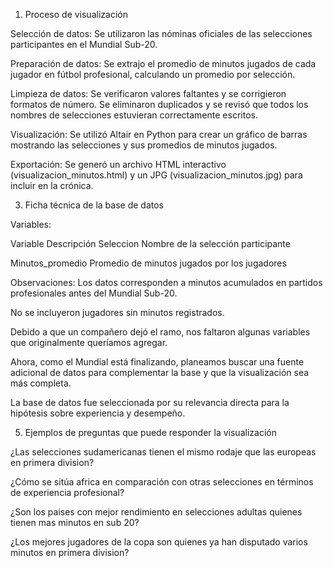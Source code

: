 
1. Proceso de visualización
   
Selección de datos: Se utilizaron las nóminas oficiales de las selecciones participantes en el Mundial Sub-20.

Preparación de datos: Se extrajo el promedio de minutos jugados de cada jugador en fútbol profesional, calculando un promedio por selección.

Limpieza de datos: Se verificaron valores faltantes y se corrigieron formatos de número. Se eliminaron duplicados y se revisó que todos los nombres de selecciones estuvieran correctamente escritos.

Visualización: Se utilizó Altair en Python para crear un gráfico de barras mostrando las selecciones y sus promedios de minutos jugados.

Exportación: Se generó un archivo HTML interactivo (visualizacion_minutos.html) y un JPG (visualizacion_minutos.jpg) para incluir en la crónica.


3. Ficha técnica de la base de datos
   
Variables:

Variable	Descripción
Seleccion	Nombre de la selección participante

Minutos_promedio	Promedio de minutos jugados por los jugadores

Observaciones:
Los datos corresponden a minutos acumulados en partidos profesionales antes del Mundial Sub-20.

No se incluyeron jugadores sin minutos registrados.

Debido a que un compañero dejó el ramo, nos faltaron algunas variables que originalmente queríamos agregar.

Ahora, como el Mundial está finalizando, planeamos buscar una fuente adicional de datos para complementar la base y que la visualización sea más completa.

La base de datos fue seleccionada por su relevancia directa para la hipótesis sobre experiencia y desempeño.


5. Ejemplos de preguntas que puede responder la visualización
   
¿Las selecciones sudamericanas tienen el mismo rodaje que las europeas en primera division?

¿Cómo se sitúa africa en comparación con otras selecciones en términos de experiencia profesional?

¿Son los paises con mejor rendimiento en selecciones adultas quienes tienen mas minutos en sub 20?

¿Los mejores jugadores de la copa son quienes ya han disputado varios minutos en primera division?
